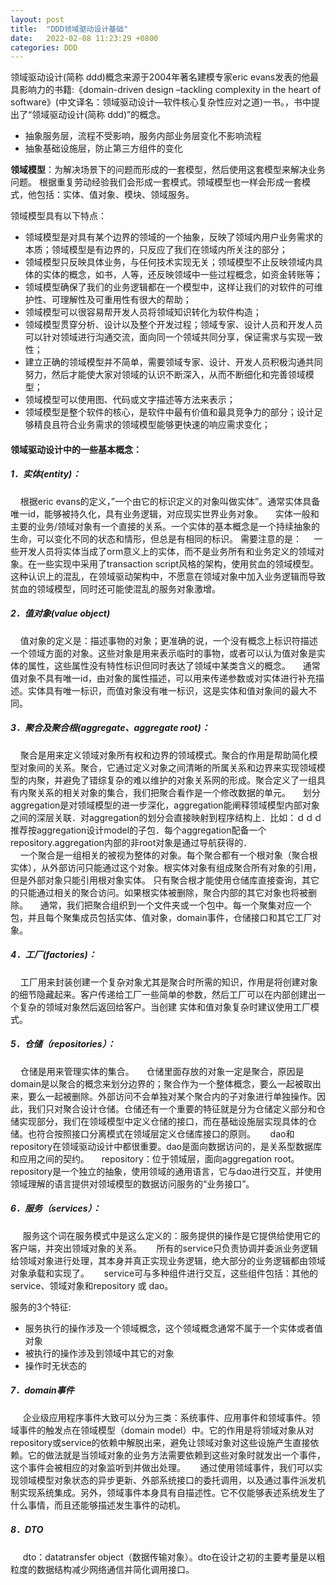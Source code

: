 ```yaml
---
layout: post
title:  "DDD领域驱动设计基础"
date:   2022-02-08 11:23:29 +0800
categories: DDD
---
```


领域驱动设计(简称 ddd)概念来源于2004年著名建模专家eric evans发表的他最具影响力的书籍:《domain-driven design –tackling complexity in the heart of software》(中文译名：领域驱动设计—软件核心复杂性应对之道)一书。，书中提出了“领域驱动设计(简称 ddd)”的概念。

 - 抽象服务层，流程不受影响，服务内部业务层变化不影响流程
 - 抽象基础设施层，防止第三方组件的变化

**领域模型**：为解决场景下的问题而形成的一套模型，然后使用这套模型来解决业务问题。 根据重复劳动经验我们会形成一套模式。领域模型也一样会形成一套模式，他包括：实体、值对象、模块、领域服务。

领域模型具有以下特点：

 - 领域模型是对具有某个边界的领域的一个抽象，反映了领域内用户业务需求的本质；领域模型是有边界的，只反应了我们在领域内所关注的部分；
 - 领域模型只反映具体业务，与任何技术实现无关；领域模型不止反映领域内具体的实体的概念，如书，人等，还反映领域中一些过程概念，如资金转账等；
 - 领域模型确保了我们的业务逻辑都在一个模型中，这样让我们的对软件的可维护性、可理解性及可重用性有很大的帮助；
 - 领域模型可以很容易帮开发人员将领域知识转化为软件构造；
 - 领域模型贯穿分析、设计以及整个开发过程；领域专家、设计人员和开发人员可以针对领域进行沟通交流，面向同一个领域共同分享，保证需求与实现一致性；
 - 建立正确的领域模型并不简单，需要领域专家、设计、开发人员积极沟通共同努力，然后才能使大家对领域的认识不断深入，从而不断细化和完善领域模型；
 - 领域模型可以使用图、代码或文字描述等方法来表示；
 - 领域模型是整个软件的核心，是软件中最有价值和最具竞争力的部分；设计足够精良且符合业务需求的领域模型能够更快速的响应需求变化；


#### 领域驱动设计中的一些基本概念：
##### 1．实体(entity)：
&nbsp;&nbsp;&nbsp;&nbsp;根据eric evans的定义，”一个由它的标识定义的对象叫做实体”。通常实体具备唯一id，能够被持久化，具有业务逻辑，对应现实世界业务对象。
&nbsp;&nbsp;&nbsp;&nbsp;实体一般和主要的业务/领域对象有一个直接的关系。一个实体的基本概念是一个持续抽象的生命，可以变化不同的状态和情形，但总是有相同的标识。
需要注意的是：
&nbsp;&nbsp;&nbsp;&nbsp;一些开发人员将实体当成了orm意义上的实体，而不是业务所有和业务定义的领域对象。在一些实现中采用了transaction script风格的架构，使用贫血的领域模型。这种认识上的混乱，在领域驱动架构中，不愿意在领域对象中加入业务逻辑而导致贫血的领域模型，同时还可能使混乱的服务对象激增。
##### 2．值对象(value object)
&nbsp;&nbsp;&nbsp;&nbsp;值对象的定义是：描述事物的对象；更准确的说，一个没有概念上标识符描述一个领域方面的对象。这些对象是用来表示临时的事物，或者可以认为值对象是实体的属性，这些属性没有特性标识但同时表达了领域中某类含义的概念。
&nbsp;&nbsp;&nbsp;&nbsp;通常值对象不具有唯一id，由对象的属性描述，可以用来传递参数或对实体进行补充描述。实体具有唯一标识，而值对象没有唯一标识，这是实体和值对象间的最大不同。
##### 3．聚合及聚合根(aggregate、aggregate root)：
&nbsp;&nbsp;&nbsp;&nbsp;聚合是用来定义领域对象所有权和边界的领域模式。聚合的作用是帮助简化模型对象间的关系。聚合，它通过定义对象之间清晰的所属关系和边界来实现领域模型的内聚，并避免了错综复杂的难以维护的对象关系网的形成。聚合定义了一组具有内聚关系的相关对象的集合，我们把聚合看作是一个修改数据的单元。
&nbsp;&nbsp;&nbsp;&nbsp;划分aggregation是对领域模型的进一步深化，aggregation能阐释领域模型内部对象之间的深层关联．对aggregation的划分会直接映射到程序结构上．比如：ｄｄｄ推荐按aggregation设计model的子包．每个aggregation配备一个repository.aggregation内部的非root对象是通过导航获得的．        
&nbsp;&nbsp;&nbsp;&nbsp;一个聚合是一组相关的被视为整体的对象。每个聚合都有一个根对象（聚合根实体），从外部访问只能通过这个对象。根实体对象有组成聚合所有对象的引用，但是外部对象只能引用根对象实体。 只有聚合根才能使用仓储库直接查询，其它的只能通过相关的聚合访问。如果根实体被删除，聚合内部的其它对象也将被删除。
&nbsp;&nbsp;&nbsp;&nbsp;通常，我们把聚合组织到一个文件夹或一个包中。每一个聚集对应一个包，并且每个聚集成员包括实体、值对象，domain事件，仓储接口和其它工厂对象。
##### 4．工厂(factories)：
&nbsp;&nbsp;&nbsp;&nbsp;工厂用来封装创建一个复杂对象尤其是聚合时所需的知识，作用是将创建对象的细节隐藏起来。客户传递给工厂一些简单的参数，然后工厂可以在内部创建出一个复杂的领域对象然后返回给客户。当创建 实体和值对象复杂时建议使用工厂模式。
##### 5．仓储（repositories）：
&nbsp;&nbsp;&nbsp;&nbsp;仓储是用来管理实体的集合。
&nbsp;&nbsp;&nbsp;&nbsp;仓储里面存放的对象一定是聚合，原因是domain是以聚合的概念来划分边界的；聚合作为一个整体概念，要么一起被取出来，要么一起被删除。外部访问不会单独对某个聚合内的子对象进行单独操作。因此，我们只对聚合设计仓储。仓储还有一个重要的特征就是分为仓储定义部分和仓储实现部分，我们在领域模型中定义仓储的接口，而在基础设施层实现具体的仓储。也符合按照接口分离模式在领域层定义仓储库接口的原则。
&nbsp;&nbsp;&nbsp;&nbsp; dao和repository在领域驱动设计中都很重要。dao是面向数据访问的，是关系型数据库和应用之间的契约。
 &nbsp;&nbsp;&nbsp;&nbsp;repository：位于领域层，面向aggregation root。repository是一个独立的抽象，使用领域的通用语言，它与dao进行交互，并使用领域理解的语言提供对领域模型的数据访问服务的“业务接口”。
 ##### 6．服务（services）：
 &nbsp;&nbsp;&nbsp;&nbsp; 服务这个词在服务模式中是这么定义的：服务提供的操作是它提供给使用它的客户端，并突出领域对象的关系。
&nbsp;&nbsp;&nbsp;&nbsp; 所有的service只负责协调并委派业务逻辑给领域对象进行处理，其本身并真正实现业务逻辑，绝大部分的业务逻辑都由领域对象承载和实现了。
&nbsp;&nbsp;&nbsp;&nbsp; service可与多种组件进行交互，这些组件包括：其他的service、领域对象和repository 或 dao。

服务的3个特征:
- 服务执行的操作涉及一个领域概念，这个领域概念通常不属于一个实体或者值对象
- 被执行的操作涉及到领域中其它的对象
- 操作时无状态的

##### 7．domain事件
 &nbsp;&nbsp;&nbsp;&nbsp; 企业级应用程序事件大致可以分为三类：系统事件、应用事件和领域事件。领域事件的触发点在领域模型（domain model）中。它的作用是将领域对象从对repository或service的依赖中解脱出来，避免让领域对象对这些设施产生直接依赖。它的做法就是当领域对象的业务方法需要依赖到这些对象时就发出一个事件，这个事件会被相应的对象监听到并做出处理。
 &nbsp;&nbsp;&nbsp;&nbsp; 通过使用领域事件，我们可以实现领域模型对象状态的异步更新、外部系统接口的委托调用，以及通过事件派发机制实现系统集成。另外，领域事件本身具有自描述性。它不仅能够表述系统发生了什么事情，而且还能够描述发生事件的动机。
 
 ##### 8．DTO
 &nbsp;&nbsp;&nbsp;&nbsp; dto：datatransfer object（数据传输对象）。dto在设计之初的主要考量是以粗粒度的数据结构减少网络通信并简化调用接口。